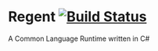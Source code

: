 # Regent [![Build Status](https://travis-ci.org/izrik/Regent.svg)](https://travis-ci.org/izrik/Regent)
A Common Language Runtime written in C#
